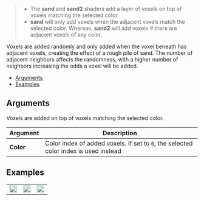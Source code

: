 > - The **sand** and **sand2** shaders add a layer of voxels on top of voxels matching the selected color.
> - **sand** will only add voxels when the adjacent voxels match the selected color. Whereas, **sand2** will add voxels if there are adjacent voxels of any color.

Voxels are added randomly and only added when the voxel beneath has adjacent voxels, creating the effect of a rough pile of sand. The number of adjacent neighbors affects the randomness, with a higher number of neighbors increasing the odds a voxel will be added.

<!-- TOC -->
- [Arguments](#arguments)
- [Examples](#examples)

## Arguments

Voxels are added on top of voxels matching the selected color.

Argument | Description
--------- | -----------
**Color** | Color index of added voxels. If set to `0`, the selected color index is used instead

## Examples

<!-- SAMPLE sand_examples 3 -->
<table>
	<tr>
		<td width="33.33%"><img width="100%" src="https://s3.amazonaws.com/misc.lachlanmcdonald.com/magicavoxel-shaders/caf97416-2a0d-4bde-a839-8f3f2d50e5a5/sand1.png" alt=""></td>
		<td width="33.33%"><img width="100%" src="https://s3.amazonaws.com/misc.lachlanmcdonald.com/magicavoxel-shaders/caf97416-2a0d-4bde-a839-8f3f2d50e5a5/sand2.png" alt=""></td>
		<td width="33.33%"><img width="100%" src="https://s3.amazonaws.com/misc.lachlanmcdonald.com/magicavoxel-shaders/caf97416-2a0d-4bde-a839-8f3f2d50e5a5/sand3.png" alt=""></td>
	</tr>
</table>
<!-- END -->

